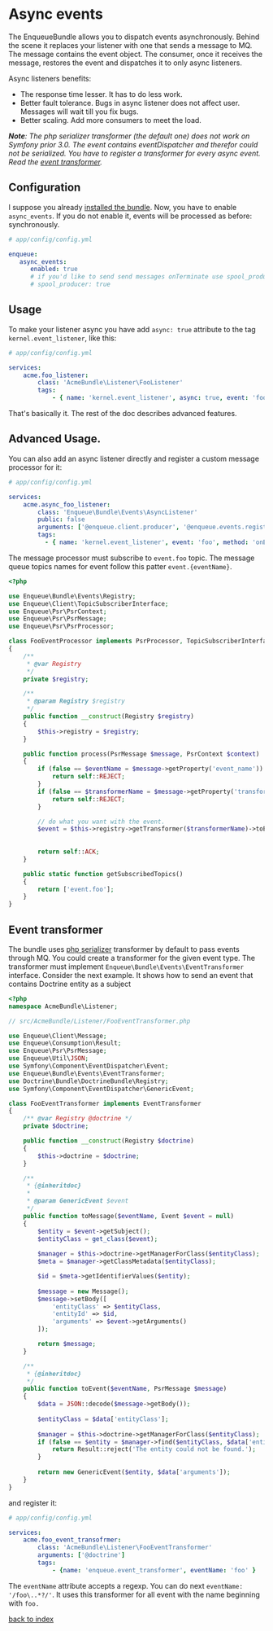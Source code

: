 # Async events

The EnqueueBundle allows you to dispatch events asynchronously. 
Behind the scene it replaces your listener with one that sends a message to MQ. 
The message contains the event object. 
The consumer, once it receives the message, restores the event and dispatches it to only async listeners.

Async listeners benefits:

* The response time lesser. It has to do less work.
* Better fault tolerance. Bugs in async listener does not affect user. Messages will wait till you fix bugs.
* Better scaling. Add more consumers to meet the load.

_**Note**: The php serializer transformer (the default one) does not work on Symfony prior 3.0. The event contains eventDispatcher and therefor could not be serialized. You have to register a transformer for every async event. Read the [event transformer](#event-transformer)._

## Configuration

I suppose you already [installed the bundle](quick_tour.md#install). 
Now, you have to enable `async_events`. 
If you do not enable it, events will be processed as before: synchronously.

```yaml
# app/config/config.yml

enqueue:
   async_events:
      enabled: true
      # if you'd like to send send messages onTerminate use spool_producer (it makes response time even lesser):
      # spool_producer: true
```

## Usage

To make your listener async you have add `async: true` attribute to the tag `kernel.event_listener`, like this:

```yaml
# app/config/config.yml

services:
    acme.foo_listener:
        class: 'AcmeBundle\Listener\FooListener'
        tags:
            - { name: 'kernel.event_listener', async: true, event: 'foo', method: 'onEvent' }
```

That's basically it. The rest of the doc describes advanced features. 

## Advanced Usage.

You can also add an async listener directly and register a custom message processor for it:

```yaml
# app/config/config.yml

services:
    acme.async_foo_listener:
        class: 'Enqueue\Bundle\Events\AsyncListener'
        public: false
        arguments: ['@enqueue.client.producer', '@enqueue.events.registry']
        tags:
          - { name: 'kernel.event_listener', event: 'foo', method: 'onEvent' }
```

The message processor must subscribe to `event.foo` topic. The message queue topics names for event follow this patter `event.{eventName}`.

```php
<?php

use Enqueue\Bundle\Events\Registry;
use Enqueue\Client\TopicSubscriberInterface;
use Enqueue\Psr\PsrContext;
use Enqueue\Psr\PsrMessage;
use Enqueue\Psr\PsrProcessor;

class FooEventProcessor implements PsrProcessor, TopicSubscriberInterface
{
    /**
     * @var Registry
     */
    private $registry;

    /**
     * @param Registry $registry
     */
    public function __construct(Registry $registry)
    {
        $this->registry = $registry;
    }

    public function process(PsrMessage $message, PsrContext $context)
    {
        if (false == $eventName = $message->getProperty('event_name')) {
            return self::REJECT;
        }
        if (false == $transformerName = $message->getProperty('transformer_name')) {
            return self::REJECT;
        }

        // do what you want with the event.
        $event = $this->registry->getTransformer($transformerName)->toEvent($eventName, $message);
        
        
        return self::ACK;
    }

    public static function getSubscribedTopics()
    {
        return ['event.foo'];
    }
}
```


## Event transformer

The bundle uses [php serializer](https://github.com/php-enqueue/enqueue-dev/blob/master/pkg/enqueue-bundle/Events/PhpSerializerEventTransformer.php) transformer by default to pass events through MQ.
You could create a transformer for the given event type. The transformer must implement `Enqueue\Bundle\Events\EventTransformer` interface.
Consider the next example. It shows how to send an event that contains Doctrine entity as a subject  
 
```php
<?php
namespace AcmeBundle\Listener;

// src/AcmeBundle/Listener/FooEventTransformer.php

use Enqueue\Client\Message;
use Enqueue\Consumption\Result;
use Enqueue\Psr\PsrMessage;
use Enqueue\Util\JSON;
use Symfony\Component\EventDispatcher\Event;
use Enqueue\Bundle\Events\EventTransformer;
use Doctrine\Bundle\DoctrineBundle\Registry;
use Symfony\Component\EventDispatcher\GenericEvent;

class FooEventTransformer implements EventTransformer
{
    /** @var Registry @doctrine */
    private $doctrine;

    public function __construct(Registry $doctrine)
    {
        $this->doctrine = $doctrine;
    }

    /**
     * {@inheritdoc}
     * 
     * @param GenericEvent $event
     */
    public function toMessage($eventName, Event $event = null)
    {
        $entity = $event->getSubject();
        $entityClass = get_class($event);
        
        $manager = $this->doctrine->getManagerForClass($entityClass);
        $meta = $manager->getClassMetadata($entityClass);

        $id = $meta->getIdentifierValues($entity);
        
        $message = new Message();
        $message->setBody([
            'entityClass' => $entityClass, 
            'entityId' => $id,
            'arguments' => $event->getArguments()
        ]);

        return $message;
    }

    /**
     * {@inheritdoc}
     */
    public function toEvent($eventName, PsrMessage $message)
    {
        $data = JSON::decode($message->getBody());
        
        $entityClass = $data['entityClass'];
        
        $manager = $this->doctrine->getManagerForClass($entityClass);
        if (false == $entity = $manager->find($entityClass, $data['entityId'])) {
            return Result::reject('The entity could not be found.');
        }
        
        return new GenericEvent($entity, $data['arguments']);
    }
}
```

and register it:

```yaml
# app/config/config.yml

services:
    acme.foo_event_transofrmer:
        class: 'AcmeBundle\Listener\FooEventTransformer'
        arguments: ['@doctrine']
        tags:
            - {name: 'enqueue.event_transformer', eventName: 'foo' }
```

The `eventName` attribute accepts a regexp. You can do next `eventName: '/foo\..*?/'`. 
It uses this transformer for all event with the name beginning with `foo.`

[back to index](../index.md)